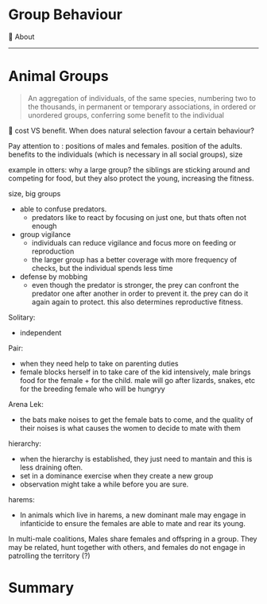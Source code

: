 # Group Behaviour

<box>
🧠 About

</box>

---

# Animal Groups

> An aggregation of individuals, of the same species, numbering two to the thousands, in permanent or temporary associations, in ordered or unordered groups, conferring some benefit to the individual
>

<box>
📌 cost VS benefit. When does natural selection favour a certain behaviour?

</box>

Pay attention to : positions of males and females. position of the adults. benefits to the individuals (which is necessary in all social groups), size

example in otters: why a large group? the siblings are sticking around and competing for food, but they also protect the young, increasing the fitness.

size, big groups

- able to confuse predators.
  - predators like to react by focusing on just one, but thats often not enough
- group vigilance
  - individuals can reduce vigilance and focus more on feeding or reproduction
  - the larger group has a better coverage with more frequency of checks, but the individual spends less time
- defense by mobbing
  - even though the predator is stronger, the prey can confront the predator one after another in order to prevent it. the prey can do it again again to protect. this also determines reproductive fitness.

Solitary:

- independent

Pair:

- when they need help to take on parenting duties
- female blocks herself in to take care of the kid intensively, male brings food for the female + for the child. male will go after lizards, snakes, etc for the breeding female who will be hungryy

Arena Lek:

- the bats make noises to get the female bats to come, and the quality of their noises is what causes the women to decide to mate with them

hierarchy:

- when the hierarchy is established, they just need to mantain and this is less draining often.
- set in a dominance exercise when they create a new group
- observation might take a while before you are sure.

harems:

- In animals which live in harems, a new dominant male may engage in infanticide to ensure the females are able to mate and rear its young.

In multi-male coalitions, Males share females and offspring in a group. They may be related, hunt together with others, and females do not engage in patrolling the territory (?)

# Summary
